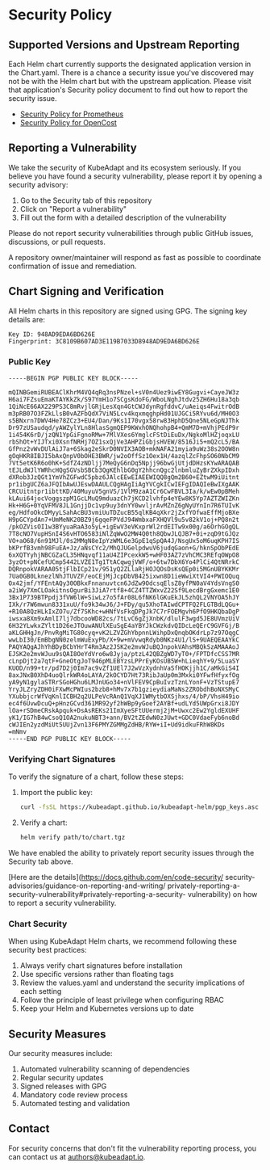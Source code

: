 # Security Policy

## Supported Versions and Upstream Reporting

Each Helm chart currently supports the designated application version in the Chart.yaml. There is a chance a security issue you've discovered may not be with the Helm chart but with the upstream application. Please visit that application's Security policy document to find out how to report the security issue.

* [Security Policy for Prometheus](https://github.com/prometheus/prometheus/blob/main/SECURITY.md)
* [Security Policy for OpenCost](https://github.com/opencost/opencost/blob/develop/SECURITY.md)

## Reporting a Vulnerability

We take the security of KubeAdapt and its ecosystem seriously. If you believe you have found a security vulnerability, please report it by opening a security advisory:

1. Go to the Security tab of this repository
2. Click on "Report a vulnerability"
3. Fill out the form with a detailed description of the vulnerability

Please do not report security vulnerabilities through public GitHub issues, discussions, or pull requests.

A repository owner/maintainer will respond as fast as possible to coordinate confirmation of issue and remediation.

## Chart Signing and Verification

All Helm charts in this repository are signed using GPG. The signing key details are:

```
Key ID: 948AD9EDA6BD626E
Fingerprint: 3C8109B607AD3E119B7033D8948AD9EDA6BD626E
```

### Public Key
```
-----BEGIN PGP PUBLIC KEY BLOCK-----

mQINBGemiRUBEAClKhrM4VQ4qRq3nsPNzel+sV0n4Uez9iwEY8Gugvi+CayeJW3z
H6ai7FZsuEmaKTAYKkZk/S97YmH1o7SCgsKdoFG/WboLNghJtdv25ZH6Hu18a3qb
1QiNcE66AX229PS3C8mRvjlGRjLesXqn4GtCWJdynRgfddvC/uAeiqs4FwitrOdB
m3pRB07O3FZkLlsB0vAZFbQdX7ViN5Lcv4kqxmqghpHd01UJGCi5RYvu6d/MH0O3
s5BNxrn7DWV4He78ZCz3+EU4/Dan/9Ks1I70vgx58rw83HphD5Qne5NLeGpNJThk
Dr97zUSaudqd/yAWZylYLn8HlasSgmQEP9KWxhONQhohpB4+QmM7D+mVhjPEdP9r
1i454K6rD/jzQN1YpGiFgnoRMw+7MlVXes6YmglcFStDiEuDx/NgkoMlHZjoqxLU
rbShOt+YIJTxi0XsnfNRHj7OZ1sxQjVe3AHPZiGbjsHVEW/8516Ji5+mQ2cL5/BA
GfPnz2vWvDUlAiJ7a+6Skag2eSkrD0NVIX3AOB+mkNAFA21myia9uWz38s2OOW8n
gOqHKR8IBJI5bAxQnpV0bOHE3BWR/jw2oOffSz1Oex1H/4azqlZcFhpSO60NbCM9
7Vt5etK6R6o0hK+SdfZ4zNDljj7MeQyG6nDq5Npjj96bwGjUtjdDHzsKYwARAQAB
tEJLdWJlYWRhcHQgSGVsbSBCb3QgKEhlbG0gY2hhcnQgc2lnbmluZyBrZXkpIDxh
dXRob3JzQGt1YmVhZGFwdC5pbz6JAlcEEwEIAEEWIQQ8gQm2B60+EZtwM9iUitnt
pr1ibgUCZ6aJFQIbAwUJEswDAAULCQgHAgIiAgYVCgkICwIEFgIDAQIeBwIXgAAK
CRCUitntpr1ibttKD/40MuyuV5gnVS/1VlM9zaA1Cr6CwFBVL3Ia/k/wEw0pBMeh
kLAui64jocVoggszpM1GcLMuQ9mduazCh7jKCD2lvhfp4eYEw8K5Yp7AZTZWIZKn
Hk+H6G+0YqVFMV8JL1GnjjDc1vp9uy3dnYY0wvljrAvMZnZ6gNyUYnIn7R6TUIvK
eg/HdfoOkcDMyyLSahAcBU3vmiUuTDZucB55qlKB4qXkr2jZxfYOfwaEffMjoBXe
H9pGCYpdAn7+UmMeNK20BZ9j6gqeFPVdJ94WmbxaFXHQVl9u5v82kV1oj+PQ8n2t
/pkOZVisOI1w3BYyuaRaA3o5yL+igEwV3eVKxprWl2rdEITw9x00g/a6OrhGOgQL
7T8cNO7VupHSnI4S6vHTO6583iNlZqWwO2MW4Q0th8QbwJLQJB7+0i+zqD9tGJQz
VO+aO68/6n91MJl/0s2MMgN8eIpYzWML6e3GpE1qSpQA4J/NsgUx5oM6uqKPH7IS
bKPrfB3vmh98FuEA+Jz/aNsCYc2/MhQJUGelpdwuV6judqGaon+G/hknSpObPEdE
6xXQTYyhjNBCGZaCL35HNqvqf11aU4ZIPcexkW5+wHF03AZ7zVhCMC3REfqOWpO8
3yzOt+pNCefUCmp5442LVZE1Tg1TtACqwgjVWF/o+6tw7DbX6Yo4PlCi4QtNRrkC
DQRnpokVARAA05tjFlbICp21v/951yQ2ZLlaRjHOJQOsDsKsQEp0i5MGnUBYKKMr
7Ua0GB0LknezlNhJTUVZF/eoCEjMjJcpDbVB425ixwn8D1ieWwiXtVI4+PWIOQuq
Ox42jmf/YFEntAQy30OBkxFnnanuvtcn6JdZw9OdcsqElsZ8yfPN0aV4YdsVngS0
a2iWy7XmCLOakitnsOgurBi3JiA7rtf8+4CZ4TTZWxvZ22Sf9LecdBrgGxemc1E0
3Bx1P739BTPpdj3fVW6lW+SiwLz7o5fAr08L6fNK6lGKuEkJL5zhQL2VNYOA5hJY
IXk/r7W6mwun8331xuU/fo9k34wJ6/J+FDy/qu5XhoTAIwdCPTFQ2FLGTBdLQGu+
+R10A8QzHLkIxZO7u/Zf7SKhc+wHNfVsFkqDPgJk7C7rFOEMgvh6PfO9HKQbaDgP
iwsxa8Xm9xAmlI7lj7dbcooWD82cs/7tLvC6gZjXnbK/dlulF3wgd5JE8UVmzUiV
6H32YLwkxZYlt1D26eJTOuwANUlXEuSgE4aYBYJkCWzkdvQIDcLeQErC9GVFGj/B
aKLGHHgJn/PnvRgMiTG80cyq+vK2LZVZGhYbpnnLWihpDxQnqbOKdrLp7z97OqgC
wwLbI30/EmBbgNN0zelmWuExyPb/X+9w+mVvwqRdyb0NKz4U1/lS+9UAEQEAAYkC
PAQYAQgAJhYhBDyBCbYHrT4Rm3Az2JSK2e2mvWJuBQJnpokVAhsMBQkSzAMAAAoJ
EJSK2e2mvWJuu9sQAI8OeYdVro6w8Jyja/ptzL42QBZgWD7yT0+/FPTDfcCSS7MR
cLnpDjt2a7qtF+GneOtgJoT946pMLEBYzsLPPrEyKOsUB5W+hLieqhY+9/5LuaSY
KUOD/n99+tr/pd7D2j0Im7ac9vZf1UEl7J2wVzXydnhVaSfHOKjjh1C/aMkGiS4I
8axJNxB0XhD4uoQlrkWR4oLAYA/2kOCYD7Ht73RibJaUp0m3Mxki0YFwfHfyxfOg
yA9yN1gylaSTRrSGoHGhu6LMJnUGo34+nVlFEV9CpBuIvzTznLYonF+VzTStupE7
YryJLZryZDH0iFXwMcPWIus2bzb8+hMv7x7b1gzieydiaMaNs2ZRObdhBoNXSMyC
YXubbjcrWfVqKnlICBH2q2ULPeVcRAnQ1VqXJ1WMytbOXSjhxs/4/bP/VhsH49io
ec4f6UvwDcuQ+pHnzGCvd361MR92yf2hWBp9yGoef2AYBf+udLYd5UWpGrxi8JDY
lOa+rSDmeCRskApquk+DsAsREKs21ImXyeSFtUUermj2jM+Uwxc2Ew2YgldEXUHF
yK1/IG7hB4wCsoQ1OA2nukuNBT3+ann/BV2tZEdwN0zJUwt+GDC0VdaeFyb6noBd
cWJIEn2yzdMiUt5UUjZvn13F6PMYZGMMgZdHB/RYW+iI+Ud9idkuFRhW8KDs
=mNmv
-----END PGP PUBLIC KEY BLOCK-----
```

### Verifying Chart Signatures

To verify the signature of a chart, follow these steps:

1. Import the public key:
   ```bash
   curl -fsSL https://kubeadapt.github.io/kubeadapt-helm/pgp_keys.asc | gpg --import
   ```

2. Verify a chart:
   ```bash
   helm verify path/to/chart.tgz
   ```

We have enabled the ability to privately report security issues through the 
Security tab above.

[Here are the details](https://docs.github.com/en/code-security/
security-advisories/guidance-on-reporting-and-writing/
privately-reporting-a-security-vulnerability#privately-reporting-a-security-
vulnerability) on how to report a security vulnerability.

### Chart Security

When using KubeAdapt Helm charts, we recommend following these security best practices:

1. Always verify chart signatures before installation
2. Use specific versions rather than floating tags
3. Review the values.yaml and understand the security implications of each setting
4. Follow the principle of least privilege when configuring RBAC
5. Keep your Helm and Kubernetes versions up to date

## Security Measures

Our security measures include:

1. Automated vulnerability scanning of dependencies
2. Regular security updates
3. Signed releases with GPG
4. Mandatory code review process
5. Automated testing and validation

## Contact

For security concerns that don't fit the vulnerability reporting process, you can contact us at authors@kubeadapt.io.